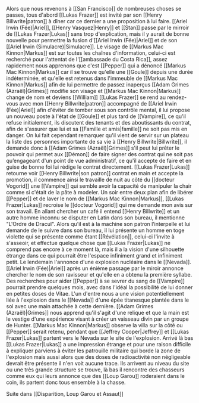 Alors que nous revenons à [[San Francisco]] de nombreuses choses se passes, tous d'abord [[Lukas Frazer]] est invité par son [[Henry Billwrite|patron]] à dîner car ce dernier a une proposition à lui faire. 
[[Ariel Irwin (Fée)|Ariel]], [[Henry Vasquez|Henry]] et [[Stan]] passe par le mirroir de [[Lukas Frazer|Lukas]] sans trop d'explication, mais il y aurait de bonne nouvelle pour permettre la fusion d'[[Ariel Irwin (Fée)|Ariel]] et de son [[Ariel Irwin (Simulacre)|Simulacre]].
Le visage de [[Markus Mac Kinnon|Markus]] est sur toutes les chaînes d'information, celui-ci est recherché pour l'attentat de l'[[ambassade du Costa Rica]], assez rapidement nous apprenons que c'est [[Pepper]] qui a dénoncé [[Markus Mac Kinnon|Markus]] car il se trouve qu'elle une [[Goule]] depuis une durée indéterminée, et qu'elle est retenus dans l'immeuble de [[Markus Mac Kinnon|Markus]] afin de lui permettre de passez inaperçus [[Adam Grimes (Azraël)|Grimes]] modifie son visage et [[Markus Mac Kinnon|Markus]] change de nom et deviens [[William]]
[[Lukas Frazer]] se rend au rendez-vous avec mon [[Henry Billwrite|patron]] accompagné de [[Ariel Irwin (Fée)|Ariel]] afin d'éviter de tomber sous son contrôle mental, il lui propose un nouveau poste à l'état de [[Goule]] et plus tard de [[Vampire]], ce qu'il refuse initialement, ils discutent des tenants et des aboutissants du contrat, afin de s'assurer que lui et sa [[Famille et amis|famille]] ne soit pas mis en danger. On lui fait cependant remarquer qu'il vient de servir sur un plateau la liste des personnes importante de sa vie à [[Henry Billwrite|Billwrite]], il demande donc à [[Adam Grimes (Azraël)|Grimes]] s'il peut lui prêter le pouvoir qui permet aux [[Démon]] de faire signer des contrat qui ne soit pas qu’engageant d'un point de vue administratif, ce qu'il accepte de faire et en guise de bonne foi lui rédige le contrat directement.
[[Lukas Frazer|Lukas]] retourne voir [[Henry Billwrite|son patron]] contrat en main et accepte la promotion, il commence ainsi le travaille de nuit au côté du [[docteur Vogorid]] une [[Vampire]] qui semble avoir la capacité de manipuler la chair comme si c'était de la pâte à modeler.
Un soir entre deux plan afin de libérer [[Pepper]] et de laver le nom de [[Markus Mac Kinnon|Markus]], [[Lukas Frazer|Lukas]] recroise le [[docteur Vogorid]] qui me demande mon avis sur son travail. En allant chercher un café il entend [[Henry Billwrite]] et un autre homme inconnu se disputer en Latin dans son bureau, il mentionne "L'Ordre de Dracul". Alors qu'il est à la machine son patron l’interpelle et lui demande de le suivre dans son bureau, il lui présente un homme en toge violette qui se présente comme étant [[Révélation]], celui-ci l'invite à s'asseoir, et effectue quelque chose que [[Lukas Frazer|Lukas]] ne comprend pas encore à ce moment là, mais il a la vision d'une silhouette étrange dans ce qui pourrait être l'espace infiniment grand et infiniment petit.
Le lendemain l'annonce d'une explosion nucléaire dans le [[Nevada]].
[[Ariel Irwin (Fée)|Ariel]] après un énième passage par le miroir annonce chercher le nom de son ravisseur et qu'elle en a obtenu la première syllabe.
Des recherches pour aider [[Pepper]] à se sevrer du sang de [[Vampire]] pourrait prendre quelques mois, avec dans l'idéal la possibilité de lui donner en petites doses de Vitae.
L'un d'entre nous a une vision potentiellement liée à l'explosion dans le [[Nevada]] d'une épée titanesque plantée dans le sol avec une main attachée à cette dernière. [[Adam Grimes (Azraël)|Grimes]] nous apprend qu'il s'agit d'une relique et que la main est le vestige d'une expérience visant à créer un vaisseau divin par un groupe de Hunter.
[[Markus Mac Kinnon|Markus]] observe la villa sur la côté ou [[Pepper]] serait retenu, pendant que [[Jeffrey Cooper|Jeffrey]] et [[Lukas Frazer|Lukas]] partent vers le Nevada sur le site de l'explosion. Arrivé là bas [[Lukas Frazer|Lukas]] a une impression étrange et pour une raison difficile à expliquer parviens à éviter les patrouille militaire qui borde la zone de l'explosion mais aussi alors que des doses de radioactivité non négligeable devrait être présente il n'en voit aucune trace. Ils arrivent au niveau du site ou une très grande structure se trouve, là bas il rencontre des chasseurs comme eux qui leurs annonce que des [[Loup Garou]] roderaient dans le coin, ils partent donc tous ensemble à la chasse.

Suite dans [[Disparition, Loup Garou et Assaut]]